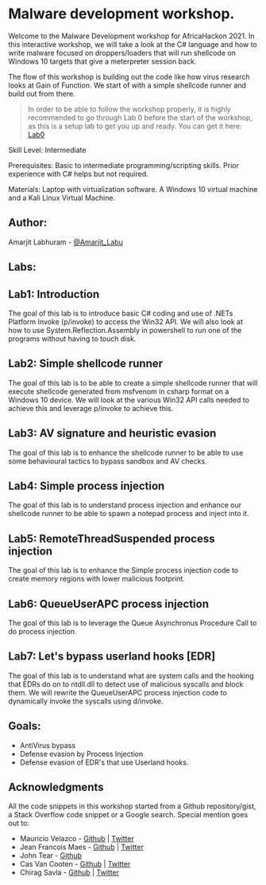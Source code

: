 # Malware development workshop.

Welcome to the Malware Development workshop for AfricaHackon 2021. In this interactive workshop, we will take a look at the C# language and how to write malware focused on droppers/loaders that will run shellcode on Windows 10 targets that give a meterpreter session back.

The flow of this workshop is building out the code like how virus research looks at Gain of Function. We start of with a simple shellcode runner and build out from there.

> In order to be able to follow the workshop properly, it is highly recommended to go through Lab 0 before the start of the workshop, as this is a setup lab to get you up and ready. You can get it here: [Lab0](https://github.com/chr0n1k/AH2021Workshop/blob/master/LabGuide/AH2021%20Workshop%20-%20Lab0.pdf)

Skill Level: Intermediate

Prerequisites: Basic to intermediate programming/scripting skills. Prior experience with C# helps but not required.

Materials: Laptop with virtualization software. A Windows 10 virtual machine and a Kali Linux Virtual Machine.

## Author: 
Amarjit Labhuram - [@Amarjit_Labu](https://twitter.com/Amarjit_Labu)

## Labs:

Lab1: Introduction
------
The goal of this lab is to introduce basic C# coding and use of .NETs Platform Invoke (p/invoke) to access the Win32 API. We will also look at how to use System.Reflection.Assembly in powershell to run one of the programs without having to touch disk.

Lab2: Simple shellcode runner
------
The goal of this lab is to be able to create a simple shellcode runner that will execute shellcode generated from msfvenom in csharp format on a Windows 10 device. We will look at the various Win32 API calls needed to achieve this and leverage p/invoke to achieve this.

Lab3: AV signature and heuristic evasion
------
The goal of this lab is to enhance the shellcode runner to be able to use some behavioural tactics to bypass sandbox and AV checks.

Lab4: Simple process injection
------
The goal of this lab is to understand process injection and enhance our shellcode runner to be able to spawn a notepad process and inject into it.

Lab5: RemoteThreadSuspended process injection
------
The goal of this lab is to enhance the Simple process injection code to create memory regions with lower malicious footprint.

Lab6: QueueUserAPC process injection
------
The goal of this lab is to leverage the Queue Asynchronus Procedure Call to do process injection.

Lab7: Let's bypass userland hooks [EDR]
------
The goal of this lab is to understand what are system calls and the hooking that EDRs do on to ntdll.dll to detect use of malicious syscalls and block them. We will rewrite the QueueUserAPC process injection code to dynamically invoke the syscalls using d/invoke.

## Goals:
* AntiVirus bypass
* Defense evasion by Process Injection
* Defense evasion of EDR's that use Userland hooks.

## Acknowledgments

All the code snippets in this workshop started from a Github repository/gist, a Stack Overflow code snippet or a Google search. Special mention goes out to:

* Mauricio Velazco - [Github](https://github.com/mvelazc0) | [Twitter](https://twitter.com/mvelazco)
* Jean Francois Maes - [Github](https://github.com/jfmaes) | [Twitter](https://twitter.com/Jean_Maes_1994)
* John Tear - [Github](https://github.com/plackyhacker)
* Cas Van Cooten - [Github](https://github.com/chvancooten) | [Twitter](https://twitter.com/chvancooten)
* Chirag Savla - [Github](https://github.com/3xpl01tc0d3r) | [Twitter](https://twitter.com/chiragsavla94)
